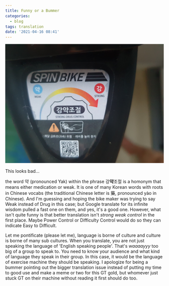 ```yaml
---
title: Funny or a Bummer
categories:
  - blog
tags: translation
date: '2021-04-16 08:41'
---
```

![strong drug control](/assets/images/20210416_073702.jpg)  

This looks bad...  

    
the word 약 (pronounced Yak) within the phrase 강**약**조절 is a homonym that means either medication or weak. It is one of many Korean words with roots in Chinese vocabs (the traditional Chinese letter is 藥, pronounced yào in Chinese). And I'm guessing and hoping the bike maker was trying to say Weak instead of Drug in this case; but Google translate for its infinite wisdom pulled a fast one on them, and yes, it's a good one. However, what isn't quite funny is that better translation isn't *strong weak control* in the first place. Maybe Power Control or Difficulty Control would do so they can indicate Easy to Difficult.

Let me pontificate (please let me), language is borne of culture and culture is borne of many sub cultures. When you translate, you are not just speaking the language of 'English speaking people'. That's *waaaayyy* too big of a group to speak to. You need to know your audience and what kind of language they speak in their group. In this case, it would be the language of exercise machine they should be speaking. I apologize for being a bummer pointing out the bigger translation issue instead of putting my time to good use and make a meme or two for this GT gold, but whomever just stuck GT on their machine without reading it first should do too.
